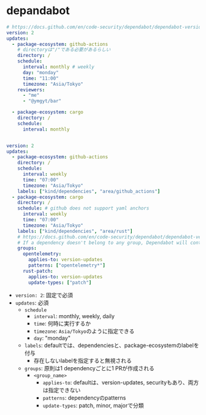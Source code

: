 # depandabot

```yaml
# https://docs.github.com/en/code-security/dependabot/dependabot-version-updates/configuration-options-for-the-dependabot.yml-file
version: 2
updates:
  - package-ecosystem: github-actions
    # directoryは"/"である必要があるらしい
    directory: /
    schedule:
      interval: monthly # weekly
      day: "monday"
      time: "11:00"
      timezone: "Asia/Tokyo"
    reviewers:
      - "me"
      - "@ymgyt/bar"

  - package-ecosystem: cargo
    directory: /
    schedule:
      interval: monthly
```

```yaml

version: 2
updates:
  - package-ecosystem: github-actions
    directory: /
    schedule:
      interval: weekly
      time: "07:00"
      timezone: "Asia/Tokyo"
    labels: ["kind/dependencies", "area/github_actions"]
  - package-ecosystem: cargo
    directory: /
    schedule: # github does not support yaml anchors
      interval: weekly
      time: "07:00"
      timezone: "Asia/Tokyo"
    labels: ["kind/dependencies", "area/rust"]
    # https://docs.github.com/en/code-security/dependabot/dependabot-version-updates/configuration-options-for-the-dependabot.yml-file#groups
    # If a dependency doesn't belong to any group, Dependabot will continue to raise single pull requests to update the dependency to its latest version as normal.
    groups:
      opentelemetry:
        applies-to: version-updates
        patterns: ["opentelemetry*"]
      rust-patch:
        applies-to: version-updates
        update-types: ["patch"]
```

* `version: 2`: 固定で必須
* `updates`: 必須
  * `schedule`
    * `interval`: monthly, weekly, daily
    * `time`: 何時に実行するか
    * `timezone`: `Asia/Tokyo`のように指定できる
    * `day`: "monday"
  * `labels`: defaultでは、dependenciesと、package-ecosystemのlabelを付与
    * 存在しないlabelを指定すると無視される
  * `groups`: 原則は1 dependencyごとに1 PRが作成される
    * `<group_name>`
      * `applies-to`: defaultは、version-updates, securityもあり、両方は指定できない
      * `patterns`: dependencyのpatterns
      * `update-types`: patch, minor, majorで分類

